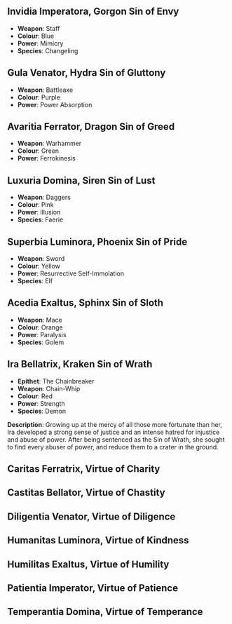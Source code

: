 

## Invidia Imperatora, Gorgon Sin of Envy
- **Weapon**: Staff
- **Colour**: Blue
- **Power**: Mimicry
- **Species**: Changeling

## Gula Venator, Hydra Sin of Gluttony
- **Weapon**: Battleaxe
- **Colour**: Purple
- **Power**: Power Absorption

## Avaritia Ferrator, Dragon Sin of Greed
- **Weapon**: Warhammer
- **Colour**: Green
- **Power**: Ferrokinesis

## Luxuria Domina, Siren Sin of Lust
- **Weapon**: Daggers
- **Colour**: Pink
- **Power**: Illusion
- **Species**: Faerie

## Superbia Luminora, Phoenix Sin of Pride
- **Weapon**: Sword
- **Colour**: Yellow
- **Power**: Resurrective Self-Immolation
- **Species**: Elf

## Acedia Exaltus, Sphinx Sin of Sloth
- **Weapon**: Mace
- **Colour**: Orange
- **Power**: Paralysis
- **Species**: Golem

## Ira Bellatrix, Kraken Sin of Wrath
- **Epithet**: The Chainbreaker
- **Weapon**: Chain-Whip
- **Colour**: Red
- **Power**: Strength
- **Species**: Demon

**Description**:
Growing up at the mercy of all those more fortunate than her, Ira developed a strong sense of justice and an intense hatred for injustice and abuse of power. After being sentenced as the Sin of Wrath, she sought to find every abuser of power, and reduce them to a crater in the ground.

## Caritas Ferratrix,  Virtue of Charity

## Castitas Bellator,  Virtue of Chastity

## Diligentia Venator,  Virtue of Diligence

## Humanitas Luminora,  Virtue of Kindness

## Humilitas Exaltus,  Virtue of Humility

## Patientia Imperator,  Virtue of Patience

## Temperantia Domina,  Virtue of Temperance